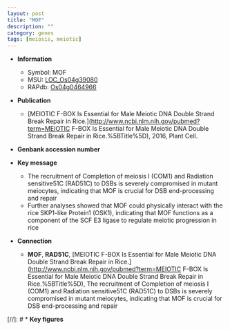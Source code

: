 ```yaml
---
layout: post
title: "MOF"
description: ""
category: genes
tags: [meiosis, meiotic]
---
```


* **Information**  
    + Symbol: MOF  
    + MSU: [LOC_Os04g39080](http://rice.plantbiology.msu.edu/cgi-bin/ORF_infopage.cgi?orf=LOC_Os04g39080)  
    + RAPdb: [Os04g0464966](http://rapdb.dna.affrc.go.jp/viewer/gbrowse_details/irgsp1?name=Os04g0464966)  

* **Publication**  
    + [MEIOTIC F-BOX Is Essential for Male Meiotic DNA Double Strand Break Repair in Rice.](http://www.ncbi.nlm.nih.gov/pubmed?term=MEIOTIC F-BOX Is Essential for Male Meiotic DNA Double Strand Break Repair in Rice.%5BTitle%5D), 2016, Plant Cell.

* **Genbank accession number**  

* **Key message**  
    + The recruitment of Completion of meiosis I (COM1) and Radiation sensitive51C (RAD51C) to DSBs is severely compromised in mutant meiocytes, indicating that MOF is crucial for DSB end-processing and repair
    + Further analyses showed that MOF could physically interact with the rice SKP1-like Protein1 (OSK1), indicating that MOF functions as a component of the SCF E3 ligase to regulate meiotic progression in rice

* **Connection**  
    + __MOF__, __RAD51C__, [MEIOTIC F-BOX Is Essential for Male Meiotic DNA Double Strand Break Repair in Rice.](http://www.ncbi.nlm.nih.gov/pubmed?term=MEIOTIC F-BOX Is Essential for Male Meiotic DNA Double Strand Break Repair in Rice.%5BTitle%5D), The recruitment of Completion of meiosis I (COM1) and Radiation sensitive51C (RAD51C) to DSBs is severely compromised in mutant meiocytes, indicating that MOF is crucial for DSB end-processing and repair

[//]: # * **Key figures**  


